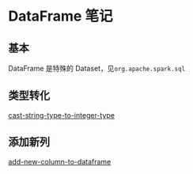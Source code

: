 # DataFrame 笔记
## 基本
DataFrame 是特殊的 Dataset，见`org.apache.spark.sql`

## 类型转化
[cast-string-type-to-integer-type](https://sparkbyexamples.com/spark/spark-cast-string-type-to-integer-type-int/)<br>

## 添加新列
[add-new-column-to-dataframe](https://sparkbyexamples.com/spark/spark-add-new-column-to-dataframe/)